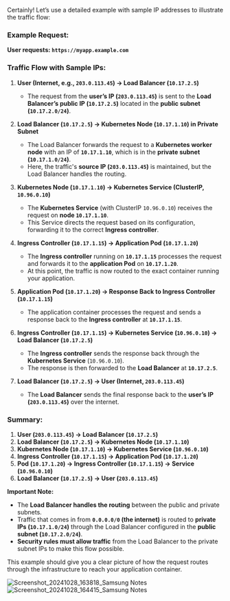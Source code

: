 Certainly! Let’s use a detailed example with sample IP addresses to illustrate the traffic flow:

### Example Request:
**User requests: `https://myapp.example.com`**

### Traffic Flow with Sample IPs:
1. **User (Internet, e.g., `203.0.113.45`) → Load Balancer (`10.17.2.5`)**
   - The request from the **user’s IP (`203.0.113.45`)** is sent to the **Load Balancer’s public IP (`10.17.2.5`)** located in the **public subnet (`10.17.2.0/24`)**.

2. **Load Balancer (`10.17.2.5`) → Kubernetes Node (`10.17.1.10`) in Private Subnet**
   - The Load Balancer forwards the request to a **Kubernetes worker node** with an IP of **`10.17.1.10`**, which is in the **private subnet (`10.17.1.0/24`)**.
   - Here, the traffic's **source IP (`203.0.113.45`)** is maintained, but the Load Balancer handles the routing.

3. **Kubernetes Node (`10.17.1.10`) → Kubernetes Service (ClusterIP, `10.96.0.10`)**
   - The **Kubernetes Service** (with ClusterIP `10.96.0.10`) receives the request on **node `10.17.1.10`**.
   - This Service directs the request based on its configuration, forwarding it to the correct **Ingress controller**.

4. **Ingress Controller (`10.17.1.15`) → Application Pod (`10.17.1.20`)**
   - The **Ingress controller** running on **`10.17.1.15`** processes the request and forwards it to the **application Pod** on **`10.17.1.20`**.
   - At this point, the traffic is now routed to the exact container running your application.

5. **Application Pod (`10.17.1.20`) → Response Back to Ingress Controller (`10.17.1.15`)**
   - The application container processes the request and sends a response back to the **Ingress controller** at **`10.17.1.15`**.

6. **Ingress Controller (`10.17.1.15`) → Kubernetes Service (`10.96.0.10`) → Load Balancer (`10.17.2.5`)**
   - The **Ingress controller** sends the response back through the **Kubernetes Service** (`10.96.0.10`).
   - The response is then forwarded to the **Load Balancer** at **`10.17.2.5`**.

7. **Load Balancer (`10.17.2.5`) → User (Internet, `203.0.113.45`)**
   - The **Load Balancer** sends the final response back to the **user’s IP (`203.0.113.45`)** over the internet.

### Summary:
1. **User (`203.0.113.45`) → Load Balancer (`10.17.2.5`)**
2. **Load Balancer (`10.17.2.5`) → Kubernetes Node (`10.17.1.10`)**
3. **Kubernetes Node (`10.17.1.10`) → Kubernetes Service (`10.96.0.10`)**
4. **Ingress Controller (`10.17.1.15`) → Application Pod (`10.17.1.20`)**
5. **Pod (`10.17.1.20`) → Ingress Controller (`10.17.1.15`) → Service (`10.96.0.10`)**
6. **Load Balancer (`10.17.2.5`) → User (`203.0.113.45`)**

**Important Note:**
- The **Load Balancer handles the routing** between the public and private subnets.
- Traffic that comes in from **`0.0.0.0/0` (the internet)** is routed to **private IPs (`10.17.1.0/24`)** through the Load Balancer configured in the **public subnet (`10.17.2.0/24`)**.
- **Security rules must allow traffic** from the Load Balancer to the private subnet IPs to make this flow possible.

This example should give you a clear picture of how the request routes through the infrastructure to reach your application container.


![Screenshot_20241028_163818_Samsung Notes](https://github.com/user-attachments/assets/380d7892-6e4d-4b1c-8933-4480e4d07106)
![Screenshot_20241028_164415_Samsung Notes](https://github.com/user-attachments/assets/9e1cce32-17b0-4e33-a4f7-e152a5c42adb)

